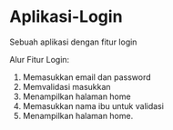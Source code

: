 # Aplikasi-Login
Sebuah aplikasi dengan fitur login

Alur Fitur Login:
1. Memasukkan email dan password
2. Memvalidasi masukkan
3. Menampilkan halaman home
4. Memasukkan nama ibu untuk validasi
5. Menampilkan halaman home.
